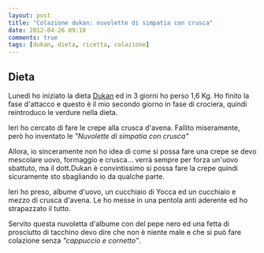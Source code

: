 ```yaml
---
layout: post
title: "Colazione dukan: nuvolette di simpatia con crusca"
date: 2012-04-26 09:10
comments: true
tags: [dukan, dieta, ricetta, colazione]
---
```


## Dieta

Lunedì ho iniziato la dieta [Dukan](http://www.dietadukan.it/) ed in 3 giorni
ho perso 1,6 Kg. Ho finito la fase d'attacco e questo è il mio secondo giorno
in fase di crociera, quindi reintroduco le verdure nella dieta.

Ieri ho cercato di fare le crepe alla crusca d'avena. Fallito miseramente, però
ho inventato le _"Nuvolette di simpatia con crusca"_

<!-- more -->

Allora, io sinceramente non ho idea di come si possa fare una crepe se devo
mescolare uovo, formaggio e crusca... verrà sempre per forza un'uovo sbattuto,
ma il dott.Dukan è convintissimo si possa fare la crepe quindi sicuramente sto
sbagliando io da qualche parte.

Ieri ho preso, albume d'uovo, un cucchiaio di Yocca ed un cucchiaio e mezzo di
crusca d'avena. Le ho messe in una pentola anti aderente ed ho strapazzato il
tutto.

Servito questa nuvoletta d'albume con del pepe nero ed una fetta di prosciutto
di tacchino devo dire che non è niente male e che si può fare colazione senza
_"cappuccio e cornetto"_.
